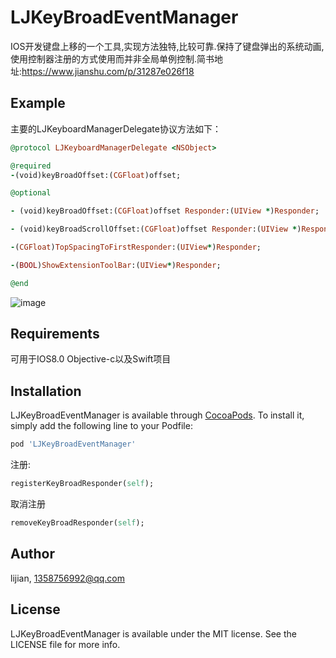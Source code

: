 # LJKeyBroadEventManager
IOS开发键盘上移的一个工具,实现方法独特,比较可靠.保持了键盘弹出的系统动画,使用控制器注册的方式使用而并非全局单例控制.简书地址:https://www.jianshu.com/p/31287e026f18

## Example

主要的LJKeyboardManagerDelegate协议方法如下：
```ruby
@protocol LJKeyboardManagerDelegate <NSObject>

@required
-(void)keyBroadOffset:(CGFloat)offset;

@optional

- (void)keyBroadOffset:(CGFloat)offset Responder:(UIView *)Responder;

- (void)keyBroadScrollOffset:(CGFloat)offset Responder:(UIView *)Responder;

-(CGFloat)TopSpacingToFirstResponder:(UIView*)Responder;

-(BOOL)ShowExtensionToolBar:(UIView*)Responder;

@end
 ```
![image](https://github.com/lijian096870/LJKeyBroadEventManager/blob/master/vl5qa-kejt5.gif)


## Requirements

可用于IOS8.0 Objective-c以及Swift项目

## Installation

LJKeyBroadEventManager is available through [CocoaPods](https://cocoapods.org). To install
it, simply add the following line to your Podfile:

```ruby
pod 'LJKeyBroadEventManager'
```

注册:
```ruby
registerKeyBroadResponder(self);
```
取消注册
```ruby
removeKeyBroadResponder(self);
```


## Author

lijian, 1358756992@qq.com

## License

LJKeyBroadEventManager is available under the MIT license. See the LICENSE file for more info.
